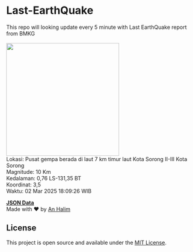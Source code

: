 # Last-EarthQuake
This repo will looking update every 5 minute with Last EarthQuake report from BMKG
<br>
<br>
<img src="undefined" width="300"/>
<br>
Lokasi: Pusat gempa berada di laut 7 km timur laut Kota Sorong  II-III Kota Sorong <br>
Magnitude: 10 Km <br>
Kedalaman: 0,76 LS-131,35 BT <br>
Koordinat: 3,5 <br>
Waktu: 02 Mar 2025 18:09:26 WIB <br>

<a href="./data/data.json">**JSON Data**</a>
<br>
Made with ❤️ by <a href="https://github.com/an-halim">An Halim</a>
## License

This project is open source and available under the [MIT License](LICENSE).
